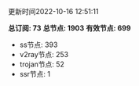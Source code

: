 更新时间2022-10-16 12:51:11

**总订阅: 73**
**总节点: 1903**
**有效节点: 699**
- ss节点: 393
- v2ray节点: 253
- trojan节点: 52
- ssr节点: 1
